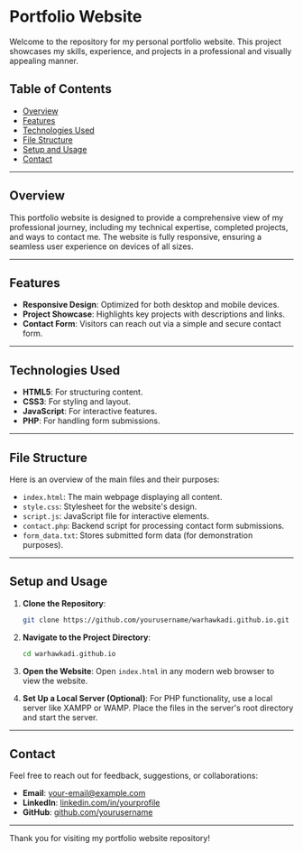 # Portfolio Website

Welcome to the repository for my personal portfolio website. This project showcases my skills, experience, and projects in a professional and visually appealing manner.

## Table of Contents
- [Overview](#overview)
- [Features](#features)
- [Technologies Used](#technologies-used)
- [File Structure](#file-structure)
- [Setup and Usage](#setup-and-usage)
- [Contact](#contact)

---

## Overview
This portfolio website is designed to provide a comprehensive view of my professional journey, including my technical expertise, completed projects, and ways to contact me. The website is fully responsive, ensuring a seamless user experience on devices of all sizes.

---

## Features
- **Responsive Design**: Optimized for both desktop and mobile devices.
- **Project Showcase**: Highlights key projects with descriptions and links.
- **Contact Form**: Visitors can reach out via a simple and secure contact form.

---

## Technologies Used
- **HTML5**: For structuring content.
- **CSS3**: For styling and layout.
- **JavaScript**: For interactive features.
- **PHP**: For handling form submissions.

---

## File Structure
Here is an overview of the main files and their purposes:

- `index.html`: The main webpage displaying all content.
- `style.css`: Stylesheet for the website's design.
- `script.js`: JavaScript file for interactive elements.
- `contact.php`: Backend script for processing contact form submissions.
- `form_data.txt`: Stores submitted form data (for demonstration purposes).

---

## Setup and Usage

1. **Clone the Repository**:
   ```bash
   git clone https://github.com/yourusername/warhawkadi.github.io.git
   ```

2. **Navigate to the Project Directory**:
   ```bash
   cd warhawkadi.github.io
   ```

3. **Open the Website**:
   Open `index.html` in any modern web browser to view the website.

4. **Set Up a Local Server (Optional)**:
   For PHP functionality, use a local server like XAMPP or WAMP. Place the files in the server's root directory and start the server.

---

## Contact
Feel free to reach out for feedback, suggestions, or collaborations:

- **Email**: [your-email@example.com](mailto:your-email@example.com)
- **LinkedIn**: [linkedin.com/in/yourprofile](https://linkedin.com/in/yourprofile)
- **GitHub**: [github.com/yourusername](https://github.com/yourusername)

---

Thank you for visiting my portfolio website repository!
